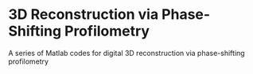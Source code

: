 # 3D Reconstruction via Phase-Shifting Profilometry
A series of Matlab codes for digital 3D reconstruction via phase-shifting profilometry
